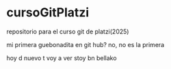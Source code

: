 # cursoGitPlatzi
repositorio para el curso git de platzi(2025)


mi primera guebonadita en git hub? no, no es la primera

hoy d nuevo t voy a ver stoy bn bellako
